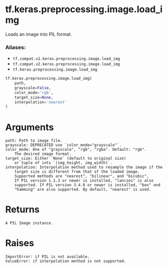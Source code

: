 <div itemscope itemtype="http://developers.google.com/ReferenceObject">
<meta itemprop="name" content="tf.keras.preprocessing.image.load_img" />
<meta itemprop="path" content="Stable" />
</div>

# tf.keras.preprocessing.image.load_img

Loads an image into PIL format.

### Aliases:

* `tf.compat.v1.keras.preprocessing.image.load_img`
* `tf.compat.v2.keras.preprocessing.image.load_img`
* `tf.keras.preprocessing.image.load_img`

``` python
tf.keras.preprocessing.image.load_img(
    path,
    grayscale=False,
    color_mode='rgb',
    target_size=None,
    interpolation='nearest'
)
```

<!-- Placeholder for "Used in" -->

# Arguments
    path: Path to image file.
    grayscale: DEPRECATED use `color_mode="grayscale"`.
    color_mode: One of "grayscale", "rgb", "rgba". Default: "rgb".
        The desired image format.
    target_size: Either `None` (default to original size)
        or tuple of ints `(img_height, img_width)`.
    interpolation: Interpolation method used to resample the image if the
        target size is different from that of the loaded image.
        Supported methods are "nearest", "bilinear", and "bicubic".
        If PIL version 1.1.3 or newer is installed, "lanczos" is also
        supported. If PIL version 3.4.0 or newer is installed, "box" and
        "hamming" are also supported. By default, "nearest" is used.

# Returns
    A PIL Image instance.

# Raises
    ImportError: if PIL is not available.
    ValueError: if interpolation method is not supported.
